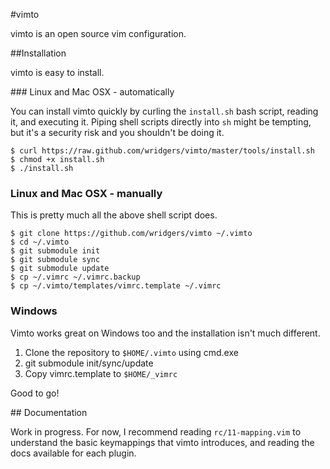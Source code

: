 #vimto

vimto is an open source vim configuration.

##Installation

vimto is easy to install.

### Linux and Mac OSX - automatically

You can install vimto quickly by curling the `install.sh` bash script, reading
it, and executing it. Piping shell scripts directly into `sh` might be
tempting, but it's a security risk and you shouldn't be doing it.

    $ curl https://raw.github.com/wridgers/vimto/master/tools/install.sh
    $ chmod +x install.sh
    $ ./install.sh

### Linux and Mac OSX - manually

This is pretty much all the above shell script does.

    $ git clone https://github.com/wridgers/vimto ~/.vimto
    $ cd ~/.vimto
    $ git submodule init
    $ git submodule sync
    $ git submodule update
    $ cp ~/.vimrc ~/.vimrc.backup
    $ cp ~/.vimto/templates/vimrc.template ~/.vimrc

### Windows

Vimto works great on Windows too and the installation isn't much different.

  1) Clone the repository to `$HOME/.vimto` using cmd.exe
  2) git submodule init/sync/update
  3) Copy vimrc.template to `$HOME/_vimrc`

Good to go!

## Documentation

Work in progress. For now, I recommend reading `rc/11-mapping.vim` to
understand the basic keymappings that vimto introduces, and reading the docs
available for each plugin.

